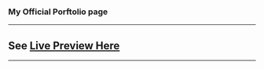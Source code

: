 
### My Official Porftolio page
---
## See [Live Preview Here](https://lukmansanni.netlify.app/)
---
